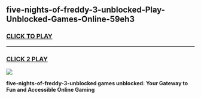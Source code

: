 
## five-nights-of-freddy-3-unblocked-Play-Unblocked-Games-Online-59eh3
<h3>
<a href="https://premium76.site?title=five-nights-of-freddy-3-unblocked&ref=25A">CLICK TO PLAY</a></h3>
<hr>

<h3>
<a href="https://premium76.site?title=five-nights-of-freddy-3-unblocked&ref=25A">CLICK 2 PLAY</a>
  
</h3>

<a href="https://premium76.site?title=five-nights-of-freddy-3-unblocked&ref=25A"><img src="https://clearcache.store/games.png"></a>


**five-nights-of-freddy-3-unblocked games unblocked: Your Gateway to Fun and Accessible Online Gaming**
